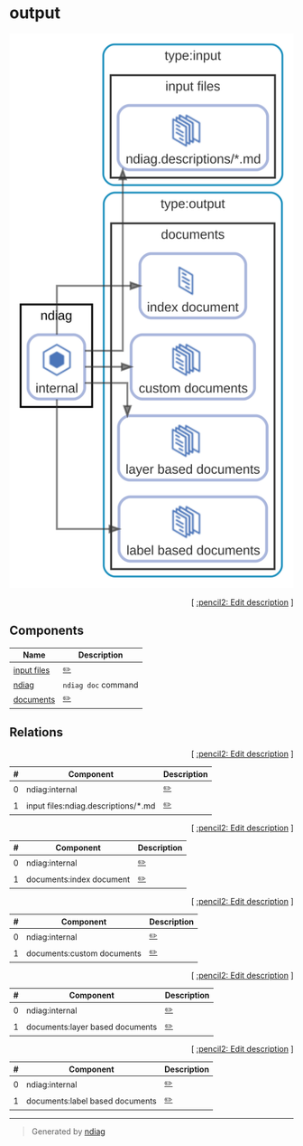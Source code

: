 # output

![view](view-output.svg)



<p align="right">
  [ <a href="../ndiag.descriptions/_view-output.md">:pencil2: Edit description</a> ]
<p>

## Components

| Name | Description |
| --- | --- |
| [input files](node-input_files.md) | <a href="../ndiag.descriptions/_node-input_files.md">:pencil2:</a> |
| [ndiag](node-ndiag.md) | `ndiag doc` command |
| [documents](node-documents.md) | <a href="../ndiag.descriptions/_node-documents.md">:pencil2:</a> |

## Relations

<p align="right">
  [ <a href="../ndiag.descriptions/_relation-ndiag_internal-5df3e05.md">:pencil2: Edit description</a> ]
<p>

| # | Component | Description |
| --- | --- | --- |
| 0 | ndiag:internal |  <a href="../ndiag.descriptions/_component-ndiag_internal.md">:pencil2:</a> |
| 1 | input files:ndiag.descriptions/*.md |  <a href="../ndiag.descriptions/_component-input_files_ndiag.descriptions__.md.md">:pencil2:</a> |


<p align="right">
  [ <a href="../ndiag.descriptions/_relation-ndiag_internal-ee6a0d2.md">:pencil2: Edit description</a> ]
<p>

| # | Component | Description |
| --- | --- | --- |
| 0 | ndiag:internal |  <a href="../ndiag.descriptions/_component-ndiag_internal.md">:pencil2:</a> |
| 1 | documents:index document |  <a href="../ndiag.descriptions/_component-documents_index_document.md">:pencil2:</a> |


<p align="right">
  [ <a href="../ndiag.descriptions/_relation-ndiag_internal-8143d95.md">:pencil2: Edit description</a> ]
<p>

| # | Component | Description |
| --- | --- | --- |
| 0 | ndiag:internal |  <a href="../ndiag.descriptions/_component-ndiag_internal.md">:pencil2:</a> |
| 1 | documents:custom documents |  <a href="../ndiag.descriptions/_component-documents_custom_documents.md">:pencil2:</a> |


<p align="right">
  [ <a href="../ndiag.descriptions/_relation-ndiag_internal-eece4dd.md">:pencil2: Edit description</a> ]
<p>

| # | Component | Description |
| --- | --- | --- |
| 0 | ndiag:internal |  <a href="../ndiag.descriptions/_component-ndiag_internal.md">:pencil2:</a> |
| 1 | documents:layer based documents |  <a href="../ndiag.descriptions/_component-documents_layer_based_documents.md">:pencil2:</a> |


<p align="right">
  [ <a href="../ndiag.descriptions/_relation-ndiag_internal-9d28271.md">:pencil2: Edit description</a> ]
<p>

| # | Component | Description |
| --- | --- | --- |
| 0 | ndiag:internal |  <a href="../ndiag.descriptions/_component-ndiag_internal.md">:pencil2:</a> |
| 1 | documents:label based documents |  <a href="../ndiag.descriptions/_component-documents_label_based_documents.md">:pencil2:</a> |






---

> Generated by [ndiag](https://github.com/k1LoW/ndiag)

